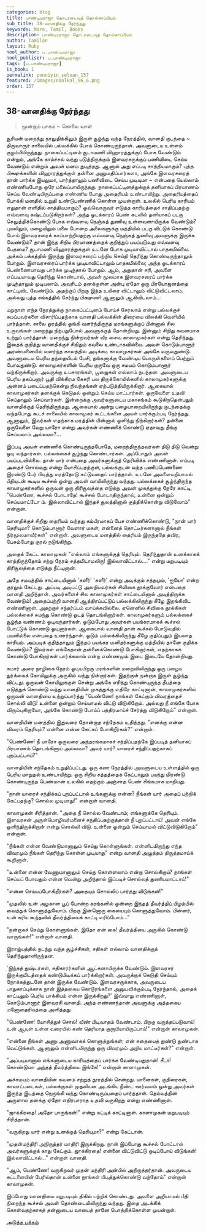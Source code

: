 ```yaml
---
categories: blog
title: பாண்டியராஜா தொடரடைவுத் தொல்காப்பியம்
sub_title: 38-வானதிக்கு நேர்ந்தது
keywords: More, Tamil, Books
description: பாண்டியராஜா தொடரடைவுத் தொல்காப்பியம்
author: Tamilan
layout: Ruby
nool_author: ப.பாண்டியராஜா
nool_publiser: ப.பாண்டியராஜா
tags: [ப.பாண்டியராஜா]
is_book: 1
permalink: ponniyin_selvan_157
featured: /images/noolkal_96_6.png
order: 157
---
```



## 38-வானதிக்கு நேர்ந்தது

> மூன்றாம் பாகம் ~ கொலை வாள்

சூரியன் மறைந்து நாலுதிக்கிலும் இருள் சூழ்ந்து வந்த நேரத்தில், வானதி குடந்தை ~ திருவாரூர் சாலையில் பல்லக்கில் போய் கொண்டிருந்தாள். அவளுடைய உள்ளம் குழம்பியிருந்தது. நாகைப்பட்டினம் சூடாமணி விஹாரத்துக்குப் போக வேண்டும் என்றும், அங்கே காய்ச்சல் வந்து படுத்திருக்கும் இளவரசருக்குப் பணிவிடை செய்ய வேண்டும் என்றும் அவள் மனம் துடித்தது. ஆனால் அது எப்படி சாத்தியமாகும்? புத்த பிக்ஷுக்களின் விஹாரத்துக்குள் தன்னை அனுமதிப்பார்களா, அங்கே இளவரசரைத் தான் பார்க்க இயலுமா, பார்த்தாலும் பணிவிடை செய்ய முடியுமா ~ என்பதை யெல்லாம் எண்ணியபோது ஒரே மலைப்பாயிருந்தது. நாகைப்பட்டினத்துக்குத் தனியாகப் பிரயாணம் செய்ய வேண்டியிருப்பதை எண்ணிய போது அதைரியம் உண்டாயிற்று. அதைரியத்தைப் போக்கி மனதில் உறுதி உண்டுபண்ணிக் கொள்ள முயன்றாள். உலகில் பெரிய காரியம் எதுதான் எளிதில் சாத்தியமாகும்? ஒவ்வொருவர் எடுத்த காரியத்தைச் சாதிப்பதற்கு எவ்வளவு கஷ்டப்படுகிறார்கள்? அந்த ஓடக்காரப் பெண் கடலில் தனியாகப் படகு செலுத்திக்கொண்டு போக எவ்வளவு நெஞ்சுத் துணிவு உள்ளவளாயிருக்க வேண்டும்? புயலிலும், மழையிலும் மலை போன்ற அலைகளுக்கு மத்தியில் படகு விட்டுக் கொண்டு போய் இளவரசரைக் காப்பாற்றியதற்கு எவ்வளவு நெஞ்சுத் துணிவு அவளுக்கு இருக்க வேண்டும்? தான் இந்த சிறிய பிரயாணத்தைக் குறித்துப் பயப்படுவது எவ்வளவு பேதமை? சூடாமணி விஹாரத்துக்குள் உடனே போக முடியாவிட்டால் பாதகமில்லை. அக்கம் பக்கத்தில் இருந்து இளவரசரைப் பற்றிய செய்தி தெரிந்து கொண்டிருந்தாலும் போதும். இளவரசரைப் பார்க்க முடியாவிட்டாலும் பாதகமில்லை; அந்த ஓடக்காரப் பெண்ணையாவது பார்க்க முடிந்தால் போதும். ஆம், அதுதான் சரி, அவளை எப்படியாவது தெரிந்து கொண்டால், அவள் மூலமாக இளவரசரைப் பார்க்க முடிந்தாலும் முடியலாம். அவரிடம் தனக்குள்ள அன்பு ஏதோ ஒரு பிரயோஜனத்தை காட்டிவிட வேண்டும். அதற்குப் பிறகு இந்த உயிரை விட்டாலும் விட்டுவிட்டலாம். அல்லது புத்த சங்கத்தில் சேர்ந்து பிக்ஷுணி ஆனாலும் ஆகிவிடலாம்...

மறுநாள் எந்த நேரத்துக்கு நாகைப்பட்டினம் போய்ச் சேரலாம் என்று பல்லக்குச் சுமப்பவர்களை விசாரிப்பதற்காக வானதி பல்லக்கின் திரையை விலக்கி வெளியில் பார்த்தாள். சாலை ஓரத்தில் ஓங்கி வளர்ந்திருந்த மரங்களுக்குப் பின்னால் சில உருவங்கள் மறைந்து நிற்பதுபோல் அவளுக்குத் தோன்றியது. இன்னும் சிறிது கவனமாக உற்றுப் பார்த்தாள். மறைந்து நின்றவர்கள் வீர சைவ காலாமுகர்கள் என்று தெரிந்தது. இதைக் குறித்து வானதிக்குச் சிறிதும் கவலை உண்டாகவில்லை. அவள் கொடும்பாளூர் அரண்மனையில் வளர்ந்த காலத்தில் அடிக்கடி காலாமுகர்கள் அங்கே வருவதுண்டு. அவளுடைய பெரிய தந்தையிடம் பேசி, தங்களுக்கு வேண்டிய பொருள்களைப் பெற்றுப் போவதுண்டு. காலாமுகர்களின் பெரிய குருவே ஒரு சமயம் கொடும்பாளூர் வந்திருக்கிறார். அவருக்கு உபசாரங்கள், பூஜைகள் எல்லாம் நடந்தன. அவளுடைய பெரிய தகப்பனார் பூதி விக்கிரம கேசரி பல திருக்கோயில்களில் காலாமுகர்களுக்கு அன்னம் படைப்பதற்கென்று நிவந்தங்கள் ஏற்படுத்தியிருக்கிறார். ஆகையால் காலாமுகர்கள் தனக்குக் கெடுதல் ஒன்றும் செய்ய மாட்டார்கள். ஒருவேளை உதவி செய்தாலும் செய்வார்கள். இன்றைக்கு அவர்களுடைய மகாசங்கம் கூடுகிறதென்பதும் வானதிக்குத் தெரிந்திருந்தது. ஆகையால் அன்று பழையாறையிலிருந்து குடந்தைக்கு வந்தபோது கூடச் சாலையில் காலாமுகர் கூட்டங்களை அவள் பார்க்கும்படி நேர்ந்தது. ஆனாலும், இவர்கள் எதற்காக மரத்தின் பின்னால் ஒளிந்து நிற்கிறார்கள்? தன்னை ஒருவேளை வேறு யாரோ என்று அவர்கள் எண்ணிக் கொண்டு ஏதாவது தீங்கு செய்யலாம் அல்லவா?...

இப்படி அவள் எண்ணிக் கொண்டிருந்தபோதே, மறைந்திருந்தவர்கள் திடு திடு வென்று ஓடி வந்தார்கள். பல்லக்கைச் சூழ்ந்து கொண்டார்கள். அப்போதும் அவள் பயப்படவில்லை. தான் யார் என்பதை அவர்களுக்குத் தெரிவிக்க எண்ணினாள். எப்படி அதைச் சொல்வது என்று யோசிப்பதற்குள், பல்லக்குடன் வந்த பணிப்பெண்ணை இரண்டு பேர் பிடித்து மரத்தோடு கட்டுவதைப் பார்த்தாள். உடனே அவளையறியாமல் பீதியுடன் கூடிய கூச்சல் ஒன்று அவள் வாயிலிருந்து வந்தது. பல்லக்கைச் சூழ்ந்திருந்த காலாமுகர்களில் ஒருவன் ஒரு திரிசூலத்தை எடுத்து அவள் முகத்துக்கு நேரே காட்டி, "பெண்ணே, கூச்சல் போடாதே! கூச்சல் போடாதிருந்தால், உன்னை ஒன்றும் செய்யமாட்டோ ம். இல்லாவிட்டால் இந்தச் சூலத்தினால் குத்திக்கொன்று விடுவோம்" என்றான்.

வானதிக்குச் சிறிது தைரியம் வந்தது கம்பீரமாகப் பேச எண்ணிக்கொண்டு, "நான் யார் தெரியுமா? கொடும்பாளூர் வேளார் மகள், என்னைத் தொட்டீர்களானால் நீங்கள் நிர்மூலமாவீர்கள்" என்றாள். அவளுடைய மனத்தில் தைரியம் இருந்ததே தவிர, பேசும்போது குரல் நடுங்கிற்று.

அதைக் கேட்ட காலாமுகன் "எல்லாம் எங்களுக்குத் தெரியும். தெரிந்துதான் உனக்காகக் காத்திருந்தோம் சற்று நேரம் சத்தமிடாமலிரு! இல்லாவிட்டால்...." என்று மறுபடியும் திரிசூலத்தை எடுத்து நீட்டினான்.

அதே சமயத்தில் சாட்டையினால் 'சுளீர்' 'சுளீர்' என்று அடிக்கும் சத்தமும், 'ஐயோ' என்ற குரலும் கேட்டது. அப்படி அடிபட்டு அலறியவர்கள் சிவிகை தூக்குவோர் என்பதை வானதி அறிந்தாள். அவர்களைச் சில காலாமுகர்கள் சாட்டையினால் அடித்திருக்க வேண்டும்! அதைப்பற்றி வானதி ஆத்திரப்பட்டுப் பல்லக்கிலிருந்து கீழே இறங்கிவிட எண்ணினாள். அதற்குச் சந்தர்ப்பம் வாய்க்கவில்லை. ஏனெனில் சிவிகை தூக்கிகள் பல்லக்கைச் சுமந்து கொண்டு ஓடத் தொடங்கினார்கள். காலாமுகர்களும் பல்லக்கைச் சூழ்ந்த வண்ணம் ஓடிவந்தார்கள். ஓடும்போது அவர்கள் பயங்கரமாகக் கூச்சல் போட்டுக் கொண்டு ஓடினார்கள். ஆகையால் வானதி தான் கூச்சல் போடுவதில் பயனில்லை என்பதை உணர்ந்தாள். ஓடும் பல்லக்கிலிருந்து கீழே குதிப்பதும் இயலாத காரியம். அப்படிக் குதித்தாலும் இந்தப் பயங்கர மனிதர்களுக்கு மத்தியில் தானே குதிக்க வேண்டும்? இவர்கள் எங்கேதான் தன்னைக்கொண்டு போகிறார்கள், எதற்காகக் கொண்டு போகிறார்கள் பார்க்கலாம் என்ற எண்ணமும் இடை இடையே தோன்றியது.

சுமார் அரை நாழிகை நேரம் ஓடியபிறகு மரங்களின் மறைவிலிருந்து ஒரு பழைய துர்க்கைக் கோயிலுக்கு அருகில் வந்து நின்றார்கள். இதற்குள் நன்றாக இருள் சூழ்ந்து விட்டது. ஒருவன் கோயிலுக்குள் சென்று அங்கே எரிந்து கொண்டிருந்த தீபத்தை எடுத்துக் கொண்டு வந்து வானதியின் முகத்துக்கு எதிரே காட்டினான், காலாமுகர்களில் ஒருவன் வானதியை உற்றுப்பார்த்து "பெண்ணே! நாங்கள் கேட்கும் விவரத்தைச் சொல்லி விடு! உன்னை ஒன்றும் செய்யாமல் விட்டு விடுகிறோம். அல்லது நீ எங்கே போக விரும்புகிறாயோ, அங்கே கொண்டு போய்ப் பத்திரமாய்ச் சேர்த்து விடுகிறோம்" என்றான்.

வானதியின் மனத்தில் இதுவரை தோன்றாத சந்தேகம் உதித்தது. "எனக்கு என்ன விவரம் தெரியும்? என்னை என்ன கேட்கப் போகிறீர்கள்?" என்றாள்.

"பெண்ணே! நீ யாரோ ஒருவரை அந்தரங்கமாகச் சந்திப்பதற்கே இப்படித் தனியாகப் பிரயாணம் தொடங்கினாய் அல்லவா? அவர் யார்? யாரைச் சந்திப்பதற்காகப் புறப்பட்டாய்?"

வானதியின் சந்தேகம் உறுதிப்பட்டது. ஒரு கண நேரத்தில் அவளுடைய உள்ளத்தில் ஒரு பெரிய மாறுதல் உண்டாயிற்று. ஒரு சிறிய சத்தத்தைக் கேட்டாலும் பயந்து மிரண்டு கொண்டிருந்த பெண்மான் உலகில் எதற்கும் அஞ்சாத பெண் சிங்கமாக மாறியது.

"நான் யாரைச் சந்திக்கப் புறப்பட்டால் உங்களுக்கு என்ன? நீங்கள் யார் அதைப் பற்றிக் கேட்பதற்கு? சொல்ல முடியாது!" என்றாள் வானதி.

காலாமுகன் சிரித்தான். "அதை நீ சொல்ல வேண்டாம்; எங்களுக்கே தெரியும். இளவரசன் அருள்மொழிவர்மனைச் சந்திப்பதற்குத்தான் நீ புறப்பட்டாய்! அவன் எங்கே ஒளிந்திருக்கிறான் என்று சொல்லி விடு. உன்னை ஒன்றும் செய்யாமல் விட்டுவிடுகிறோம்" என்றான்.

"நீங்கள் என்ன வேண்டுமானாலும் செய்து கொள்ளுங்கள். என்னிடமிருந்து எந்த விவரமும் நீங்கள் தெரிந்து கொள்ள முடியாது" என்று வானதி அழுத்தம் திருத்தமாய்க் கூறினாள்.

"உன்னை என்ன வேணுமானாலும் செய்து கொள்ளலாம் என்றா சொல்கிறாய்? நாங்கள் செய்யப் போவதும் என்ன வென்று அறிந்தால் இப்படிச் சொல்லத் துணியமாட்டாய்!"

"என்ன செய்யப்போகிறீர்கள்? அதையும் சொல்லிப் பார்த்து விடுங்கள்!"

"முதலில் உன் அழகான பூப் போன்ற கரங்களில் ஒன்றை இந்தத் தீவர்த்திப் பிழம்பில் வைத்துக் கொளுத்துவோம். பிறகு இன்னொரு கையையும் கொளுத்துவோம். பின்னர், உன் கரிய கூந்தலில் தீவர்த்தியைக் காட்டி எரிப்போம்..."

"நன்றாகச் செய்து கொள்ளுங்கள். இதோ என் கை! தீவர்த்தியை அருகில் கொண்டு வாருங்கள்!" என்றாள் வானதி.

இராஜ்யத்தில் நடந்து வந்த சூழ்ச்சிகள், சதிகள் எல்லாம் வானதிக்குத் தெரிந்துதானிருந்தன.

'இந்தத் துஷ்டர்கள், சதிகாரர்களின் ஆட்களாயிருக்க வேண்டும். இளவரசர் இருக்குமிடத்தைக் கண்டுபிடிக்கப் பார்க்கிறார்கள். அவருக்குக் கெடுதி செய்யும் நோக்கத்துடனே தான் இருக்க வேண்டும். இளவரசருக்காக, அவருடைய பாதுகாப்புக்காக நான் இத்தகைய கொடூரங்களை அனுபவிக்கும்படி நேர்ந்தால், அதைக் காட்டிலும் பெரிய பாக்கியம் என்ன இருக்கிறது?' இவ்வாறு எண்ணினாள், கொடும்பாளூர் இளவரசி வானதி. அந்த எண்ணந்தான் அவளுக்கு அத்தகைய மனோதைரியத்தை அளித்தது.

"பெண்ணே! யோசித்துச் சொல்! வீண் பிடிவாதம் வேண்டாம். பிறகு வருத்தப்படுவாய்! உன் ஆயுள் உள்ள வரையில் கண் தெரியாத குரூபியாயிருப்பாய்!" என்றான் காலாமுகன்.

"என்னை நீங்கள் அணு அணுவாகக் கொளுத்துங்கள்; என் சதையைத் துண்டு துண்டாக வெட்டுங்கள். ஆனாலும் என்னிடமிருந்து ஒரு விவரமும் அறிய மாட்டீர்கள்?" என்றாள்.

"அப்படியானால் எங்களுடைய காரியத்தைப் பார்க்க வேண்டியதுதான்! சீடா! கொண்டுவா அந்தத் தீவர்த்தியை இங்கே!" என்றான் காளாமுகன்.

அச்சமயம் வானதியின் கவனம் சற்றுத் தூரத்தில் சென்றது. யானைகள், குதிரைகள், காலாட்படைகள், பல்லக்குகள் முதலியன அடங்கிய நீண்ட ஊர்வலம் ஒன்று அவர்கள் இருந்த இடத்தை நெருங்கி வந்து கொண்டிருப்பதைப் பார்த்தாள். தெய்வத்தின் அருளால் தனக்கு ஏதோ எதிர்பாராத உதவி வருகிறது என்று எண்ணினாள்.

"ஜாக்கிரதை! அதோ பாருங்கள்!" என்று சுட்டிக் காட்டினாள். காளாமுகன் மறுபடியும் சிரித்தான்.

"வருகிறது யார் என்று உனக்குத் தெரியுமா?" என்று கேட்டான்.

"முதன்மந்திரி அநிருத்தர் மாதிரி இருக்கிறது. நான் இப்போது கூச்சல் போட்டால் அவர்களுக்குக் காது கேட்கும். ஜாக்கிரதை! என்னை விட்டுவிட்டு ஓடிப்போய் விடுங்கள்! இல்லாவிட்டால்..." என்றாள் வானதி.

"ஆம், பெண்ணே! வருகிறவர் முதன் மந்திரி அன்பில் அநிருத்தர்தான். அவருடைய கட்டளையின் பேரில்தான் உன்னை நாங்கள் பிடித்துக்கொண்டு வந்தோம்" என்றான் காலாமுகன்.

இப்போது வானதியை மறுபடியும் திகில் பற்றிக் கொண்டது. அவளை அறியாமல் பீதி நிறைந்த கூச்சல் அவள் தொண்டையிலிருந்து வந்தது. இதை அடக்கிக் கொள்வதற்காகத் தன்னுடைய வாயைத் தானே பொத்திக்கொள்ள முயன்றாள்.

[அடுத்த பக்கம்](ponniyin_selvan_158)